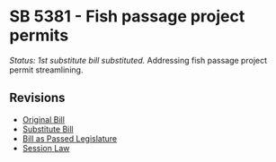 # SB 5381 - Fish passage project permits
*Status: 1st substitute bill substituted.*
Addressing fish passage project permit streamlining.

## Revisions
* [Original Bill](1/)
* [Substitute Bill](S/)
* [Bill as Passed Legislature](S.PL/)
* [Session Law](S.SL/)
